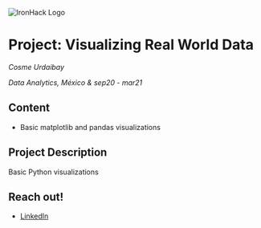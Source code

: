 ![IronHack Logo](https://s3-eu-west-1.amazonaws.com/ih-materials/uploads/upload_d5c5793015fec3be28a63c4fa3dd4d55.png)

# Project: Visualizing Real World Data

*Cosme Urdaibay*

*Data Analytics, México & sep20 - mar21*

## Content
- Basic matplotlib and pandas visualizations

<a name="project-description"></a>

## Project Description
Basic Python visualizations


<a name="links"></a>

## Reach out!
* [LinkedIn](https://www.linkedin.com/in/cosme-urdaibay/)
